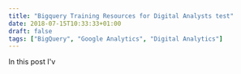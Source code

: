 ```yaml
---
title: "Bigquery Training Resources for Digital Analysts test"
date: 2018-07-15T10:33:33+01:00
draft: false
tags: ["BigQuery", "Google Analytics", "Digital Analytics"]
---
```


In this post I'v

